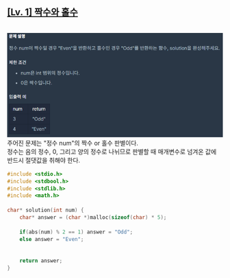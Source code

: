 ## [[Lv. 1] 짝수와 홀수](https://programmers.co.kr/learn/courses/30/lessons/12937)
<br>![](prob.PNG)
<br>
주어진 문제는 "정수 num"의 짝수 or 홀수 판별이다.<br>
정수는 음의 정수, 0, 그리고 양의 정수로 나뉘므로 판별할 때 매개변수로 넘겨온 값에 반드시 절댓값을 취해야 한다.
```c
#include <stdio.h>
#include <stdbool.h>
#include <stdlib.h>
#include <math.h>

char* solution(int num) {
    char* answer = (char *)malloc(sizeof(char) * 5);

    if(abs(num) % 2 == 1) answer = "Odd";
    else answer = "Even";
    
   
    return answer;
}
```

